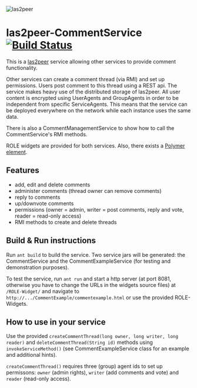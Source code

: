 ![las2peer](https://github.com/rwth-acis/LAS2peer/blob/master/img/logo/bitmap/las2peer-logo-128x128.png)

las2peer-CommentService [![Build Status](https://travis-ci.org/rwth-acis/las2peer-ThreadedComment-Service.svg?branch=master)](https://travis-ci.org/rwth-acis/las2peer-Comment-Service)
=======================

This is a [las2peer](https://github.com/rwth-acis/las2peer/) service allowing other services to provide comment functionality.

Other services can create a comment thread (via RMI) and set up permissions. Users post comment to this thread using a REST api.
The service makes heavy use of the distributed storage of las2peer. All user content is encrypted using UserAgents and GroupAgents
in order to be independent from specific ServiceAgents.
This means that the service can be deployed everywhere on the network while each instance uses the same data.

There is also a CommentManagementService to show how to call the CommentService's RMI methods.

ROLE widgets are provided for both services. Also, there exists a [Polymer element](https://github.com/rwth-acis/comment-thread-widget).

Features
--------

* add, edit and delete comments
* administer comments (thread owner can remove comments)
* reply to comments
* up/downvote comments
* permissions (owner = admin, writer = post comments, reply and vote, reader = read-only access)
* RMI methods to create and delete threads

Build & Run instructions
------------------------

Run ``ant build`` to build the service. Two service jars will be generated: the CommentService and the CommentExampleService (for
testing and demonstration purposes).

To test the service, run ``ant run`` and start a http server (at port 8081, otherwise you have to change the URLs in the widgets source files)
at ``/ROLE-Widget/`` and navigate to ``http://.../CommentExample/commentexample.html`` or use the provided ROLE-Widgets.

How to use in your service
--------------------------

Use the provided ``createCommentThread(long owner, long writer, long reader)`` and ``deleteCommentThread(String id)`` methods
using ``invokeServiceMethod()`` (see CommentExampleService class for an example and additional hints).

``createCommentThread()`` requires three (group) agent ids to set up permissons: ``owner`` (admin rights), ``writer`` (add comments and vote)
and ``reader`` (read-only access).
